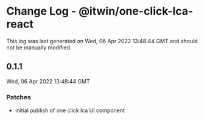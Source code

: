# Change Log - @itwin/one-click-lca-react

This log was last generated on Wed, 06 Apr 2022 13:48:44 GMT and should not be manually modified.

## 0.1.1
Wed, 06 Apr 2022 13:48:44 GMT

### Patches

- initial publish of one click lca UI component

